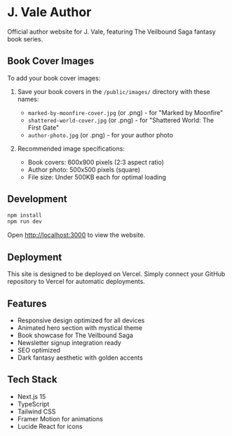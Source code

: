 # J. Vale Author

Official author website for J. Vale, featuring The Veilbound Saga fantasy book series.

## Book Cover Images

To add your book cover images:

1. Save your book covers in the `/public/images/` directory with these names:
   - `marked-by-moonfire-cover.jpg` (or .png) - for "Marked by Moonfire"
   - `shattered-world-cover.jpg` (or .png) - for "Shattered World: The First Gate"
   - `author-photo.jpg` (or .png) - for your author photo

2. Recommended image specifications:
   - Book covers: 600x900 pixels (2:3 aspect ratio)
   - Author photo: 500x500 pixels (square)
   - File size: Under 500KB each for optimal loading

## Development

```bash
npm install
npm run dev
```

Open [http://localhost:3000](http://localhost:3000) to view the website.

## Deployment

This site is designed to be deployed on Vercel. Simply connect your GitHub repository to Vercel for automatic deployments.

## Features

- Responsive design optimized for all devices
- Animated hero section with mystical theme
- Book showcase for The Veilbound Saga
- Newsletter signup integration ready
- SEO optimized
- Dark fantasy aesthetic with golden accents

## Tech Stack

- Next.js 15
- TypeScript
- Tailwind CSS
- Framer Motion for animations
- Lucide React for icons